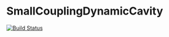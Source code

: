 # SmallCouplingDynamicCavity

[![Build Status](https://github.com/Mattiatarabolo/SmallCouplingDynamicCavity.jl/actions/workflows/CI.yml/badge.svg?branch=main)](https://github.com/Mattiatarabolo/SmallCouplingDynamicCavity.jl/actions/workflows/CI.yml?query=branch%3Amain)
